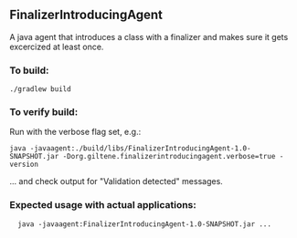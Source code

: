 ## FinalizerIntroducingAgent
A java agent that introduces a class with a finalizer and makes sure it gets excercized at least once.
  
### To build:
```
./gradlew build
```

### To verify build:
Run with the verbose flag set, e.g.:
```
java -javaagent:./build/libs/FinalizerIntroducingAgent-1.0-SNAPSHOT.jar -Dorg.giltene.finalizerintroducingagent.verbose=true -version
```
... and check output for "Validation detected" messages.

### Expected usage with actual applications:
```
  java -javaagent:FinalizerIntroducingAgent-1.0-SNAPSHOT.jar ...
```

